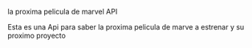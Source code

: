 la proxima pelicula de marvel API


Esta es una Api para saber la proxima pelicula de marve a estrenar y su proximo proyecto
